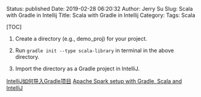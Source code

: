 Status: published
Date: 2019-02-28 06:20:32
Author: Jerry Su
Slug: Scala with Gradle in Intellij
Title: Scala with Gradle in Intellij
Category: 
Tags: Scala

[TOC]

1. Create a directory (e.g., demo_proj) for your project.

2. Run `gradle init --type scala-library` in terminal in the above directory.

3. Import the directory as a Gradle project in IntelliJ.

[IntelliJ如何导入Gradle项目](https://blog.csdn.net/wangdong5678999/article/details/70255451)
[Apache Spark setup with Gradle, Scala and IntelliJ](https://medium.com/@faizanahemad/apache-spark-setup-with-gradle-scala-and-intellij-2eeb9f30c02a)